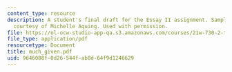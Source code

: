 ```yaml
---
content_type: resource
description: A student's final draft for the Essay II assignment. Sample student essay
  courtesy of Michelle Aquing. Used with permission.
file: https://ol-ocw-studio-app-qa.s3.amazonaws.com/courses/21w-730-2-the-creative-spark-fall-2004/9646088f0d26544fab8d64f9d1246629_much_given.pdf
file_type: application/pdf
resourcetype: Document
title: much_given.pdf
uid: 9646088f-0d26-544f-ab8d-64f9d1246629
---
```

